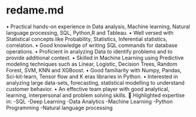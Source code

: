 # redame.md
• Practical hands-on experience in Data analysis, Machine learning, Natural language processing, SQL, Python,R and Tableau.  • Well versed with Statistical concepts like Probability, Statistics, Inferential statistics, correlation.  • Good knowledge of writing SQL commands for database operations.  • Proficient in analyzing Data to identify problems and to provide additional context.  • Skilled in Machine Learning using Predictive modeling techniques such as Linear, Logistic, Decision Trees, Random Forest, SVM, KNN and XGBoost.  • Good familiarity with Numpy, Pandas, Sci-kit-learn, Tensor flow and K eras libraries in Python.  • Interested in analyzing large data-sets, forecasting, statistical modelling to understand customer behavior.  • An effective team player with good analytical, learning, interpersonal and problem solving skills.  📌 Highlighted expertise in:  -SQL  -Deep Learning  -Data Analytics  -Machine Learning  -Python Programming  -Natural language processing
